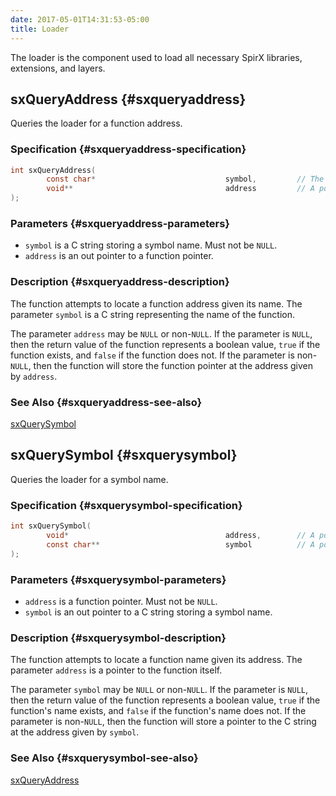 ```yaml
---
date: 2017-05-01T14:31:53-05:00
title: Loader
---
```

The loader is the component used to load all necessary SpirX libraries, extensions, and layers.

## sxQueryAddress {#sxqueryaddress}
Queries the loader for a function address.

### Specification {#sxqueryaddress-specification}
``` c
int sxQueryAddress(
		const char*                             symbol,         // The name of the symbol.
		void**                                  address         // A pointer to a function pointer.
);
```

### Parameters {#sxqueryaddress-parameters}
- `symbol` is a C string storing a symbol name. Must not be `NULL`.
- `address` is an out pointer to a function pointer.

### Description {#sxqueryaddress-description}
The function attempts to locate a function address given its name. The parameter `symbol` is a C string representing the name of the function.

The parameter `address` may be `NULL` or non-`NULL`. If the parameter is `NULL`, then the return value of the function represents a boolean value, `true` if the function exists, and `false` if the function does not. If the parameter is non-`NULL`, then the function will store the function pointer at the address given by `address`.

### See Also {#sxqueryaddress-see-also}
[sxQuerySymbol](#sxquerysymbol)

## sxQuerySymbol {#sxquerysymbol}
Queries the loader for a symbol name.

### Specification {#sxquerysymbol-specification}
``` c
int sxQuerySymbol(
		void*                                   address,        // A pointer to the function
		const char**                            symbol          // A pointer to the name of the symbol.
);
```

### Parameters {#sxquerysymbol-parameters}
- `address` is a function pointer. Must not be `NULL`.
- `symbol` is an out pointer to a C string storing a symbol name.

### Description {#sxquerysymbol-description}
The function attempts to locate a function name given its address. The parameter `address` is a pointer to the function itself.

The parameter `symbol` may be `NULL` or non-`NULL`. If the parameter is `NULL`, then the return value of the function represents a boolean value, `true` if the function's name exists, and `false` if the function's name does not. If the parameter is non-`NULL`, then the function will store a pointer to the C string at the address given by `symbol`.

### See Also {#sxquerysymbol-see-also}
[sxQueryAddress](#sxqueryaddress)
